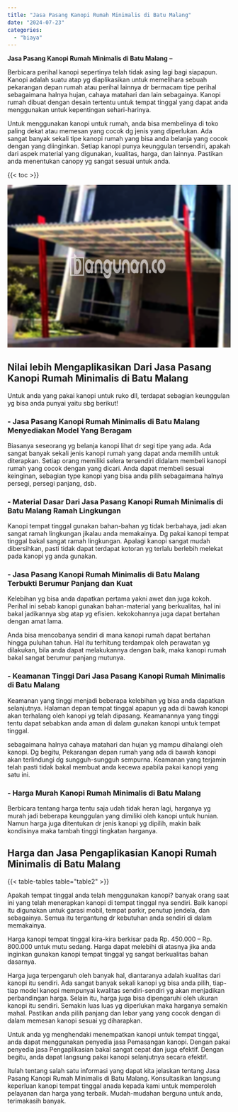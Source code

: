 ```yaml
---
title: "Jasa Pasang Kanopi Rumah Minimalis di Batu Malang"
date: "2024-07-23"
categories: 
  - "biaya"
---
```


**Jasa Pasang Kanopi Rumah Minimalis di Batu Malang** –

Berbicara perihal kanopi sepertinya telah tidak asing lagi bagi siapapun. Kanopi adalah suatu atap yg diaplikasikan untuk memelihara sebuah pekarangan depan rumah atau perihal lainnya dr bermacam tipe perihal sebagaimana halnya hujan, cahaya matahari dan lain sebagainya. Kanopi rumah dibuat dengan desain tertentu untuk tempat tinggal yang dapat anda menggunakan untuk kepentingan sehari-harinya.

Untuk menggunakan kanopi untuk rumah, anda bisa membelinya di toko paling dekat atau memesan yang cocok dg jenis yang diperlukan. Ada sangat banyak sekali tipe kanopi rumah yang bisa anda belanja yang cocok dengan yang diinginkan. Setiap kanopi punya keunggulan tersendiri, apakah dari aspek material yang digunakan, kualitas, harga, dan lainnya. Pastikan anda menentukan canopy yg sangat sesuai untuk anda.

{{< toc >}}

![Jasa Pasang Kanopi Rumah Minimalis di Batu Malang](/images/harga-kanopi-minimalis-70.png)

## Nilai lebih Mengaplikasikan Dari Jasa Pasang Kanopi Rumah Minimalis di Batu Malang

Untuk anda yang pakai kanopi untuk ruko dll, terdapat sebagian keunggulan yg bisa anda punyai yaitu sbg berikut!

### \- Jasa Pasang Kanopi Rumah Minimalis di Batu Malang Menyediakan Model Yang Beragam

Biasanya seseorang yg belanja kanopi lihat dr segi tipe yang ada. Ada sangat banyak sekali jenis kanopi rumah yang dapat anda memilih untuk diterapkan. Setiap orang memiliki selera tersendiri didalam membeli kanopi rumah yang cocok dengan yang dicari. Anda dapat membeli sesuai keinginan, sebagian type kanopi yang bisa anda pilih sebagaimana halnya persegi, persegi panjang, dsb.

### \- Material Dasar Dari Jasa Pasang Kanopi Rumah Minimalis di Batu Malang Ramah Lingkungan

Kanopi tempat tinggal gunakan bahan-bahan yg tidak berbahaya, jadi akan sangat ramah lingkungan jikalau anda memakainya. Dg pakai kanopi tempat tinggal bakal sangat ramah lingkungan. Apalagi kanopi sangat mudah dibersihkan, pasti tidak dapat terdapat kotoran yg terlalu berlebih melekat pada kanopi yg anda gunakan.

### \- Jasa Pasang Kanopi Rumah Minimalis di Batu Malang Terbukti Berumur Panjang dan Kuat

Kelebihan yg bisa anda dapatkan pertama yakni awet dan juga kokoh. Perihal ini sebab kanopi gunakan bahan-material yang berkualitas, hal ini bakal jadikannya sbg atap yg efisien. kekokohannya juga dapat bertahan dengan amat lama.

Anda bisa mencobanya sendiri di mana kanopi rumah dapat bertahan hingga puluhan tahun. Hal itu terhitung terdampak oleh perawatan yg dilakukan, bila anda dapat melakukannya dengan baik, maka kanopi rumah bakal sangat berumur panjang mutunya.

### \- Keamanan Tinggi Dari Jasa Pasang Kanopi Rumah Minimalis di Batu Malang

Keamanan yang tinggi menjadi beberapa kelebihan yg bisa anda dapatkan selanjutnya. Halaman depan tempat tinggal apapun yg ada di bawah kanopi akan terhalang oleh kanopi yg telah dipasang. Keamanannya yang tinggi tentu dapat sebabkan anda aman di dalam gunakan kanopi untuk tempat tinggal.

sebagaimana halnya cahaya matahari dan hujan yg mampu dihalangi oleh kanopi. Dg begitu, Pekarangan depan rumah yang ada di bawah kanopi akan terlindungi dg sungguh-sungguh sempurna. Keamanan yang terjamin telah pasti tidak bakal membuat anda kecewa apabila pakai kanopi yang satu ini.

### \- Harga Murah Kanopi Rumah Minimalis di Batu Malang

Berbicara tentang harga tentu saja udah tidak heran lagi, harganya yg murah jadi beberapa keunggulan yang dimiliki oleh kanopi untuk hunian. Namun harga juga ditentukan dr jenis kanopi yg dipilih, makin baik kondisinya maka tambah tinggi tingkatan harganya.

## Harga dan Jasa Pengaplikasian Kanopi Rumah Minimalis di Batu Malang

{{< table-tables table="table2" >}}

Apakah tempat tinggal anda telah menggunakan kanopi? banyak orang saat ini yang telah menerapkan kanopi di tempat tinggal nya sendiri. Baik kanopi itu digunakan untuk garasi mobil, tempat parkir, penutup jendela, dan sebagainya. Semua itu tergantung dr kebutuhan anda sendiri di dalam memakainya.

Harga kanopi tempat tinggal kira-kira berkisar pada Rp. 450.000 – Rp. 800.000 untuk mutu sedang. Harga dapat melebihi di atasnya jika anda inginkan gunakan kanopi tempat tinggal yg sangat berkualitas bahan dasarnya.

Harga juga terpengaruh oleh banyak hal, diantaranya adalah kualitas dari kanopi itu sendiri. Ada sangat banyak sekali kanopi yg bisa anda pilih, tiap-tiap model kanopi mempunyai kwalitas sendiri-sendiri yg akan menjadikan perbandingan harga. Selain itu, harga juga bisa dipengaruhi oleh ukuran kanopi itu sendiri. Semakin luas luas yg diperlukan maka harganya semakin mahal. Pastikan anda pilih panjang dan lebar yang yang cocok dengan di dalam memesan kanopi sesuai yg diharapkan.

Untuk anda yg menghendaki menempatkan kanopi untuk tempat tinggal, anda dapat menggunakan penyedia jasa Pemasangan kanopi. Dengan pakai penyedia jasa Pengaplikasian bakal sangat cepat dan juga efektif. Dengan begitu, anda dapat langsung pakai kanopi selanjutnya secara efektif.

Itulah tentang salah satu informasi yang dapat kita jelaskan tentang Jasa Pasang Kanopi Rumah Minimalis di Batu Malang. Konsultasikan langsung keperluan kanopi tempat tinggal anada kepada kami untuk memperoleh pelayanan dan harga yang terbaik. Mudah-mudahan berguna untuk anda, terimakasih banyak.

